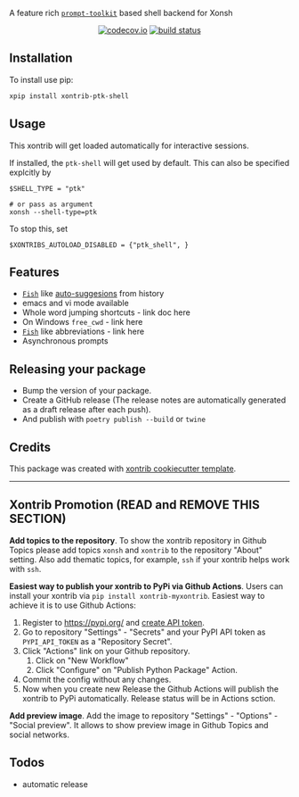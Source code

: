 
A feature rich [`prompt-toolkit`](https://github.com/prompt-toolkit/python-prompt-toolkit) based shell backend for Xonsh

<p align="center">
    <a href="https://codecov.io/github/xonsh/xontrib-ptk-shell?branch=main">
        <img src="https://codecov.io/gh/xonsh/xontrib-ptk-shell/branch/main/graphs/badge.svg" alt="codecov.io"/></a>
    <a href="https://github.com/xonsh/xontrib-ptk-shell/actions">
        <img src="https://github.com/xonsh/xontrib-ptk-shell/actions/workflows/test.yml/badge.svg?branch=main" alt="build status"></a>
</p>

## Installation

To install use pip:

```bash
xpip install xontrib-ptk-shell
```

## Usage

This xontrib will get loaded automatically for interactive sessions.

If installed, the `ptk-shell` will get used by default. This can also be specified explcitly by

```xonsh
$SHELL_TYPE = "ptk"

# or pass as argument
xonsh --shell-type=ptk
```

To stop this, set

```xonsh
$XONTRIBS_AUTOLOAD_DISABLED = {"ptk_shell", }
```

## Features

- [`Fish`](https://fishshell.com/) like [auto-suggesions](https://python-prompt-toolkit.readthedocs.io/en/master/pages/asking_for_input.html#auto-suggestion) from history
- emacs and vi mode available
- Whole word jumping shortcuts - link doc here
- On Windows `free_cwd` - link here
- [`Fish`](https://fishshell.com/docs/current/cmds/abbr.html) like abbreviations - link here
- Asynchronous prompts

## Releasing your package

- Bump the version of your package.
- Create a GitHub release (The release notes are automatically generated as a draft release after each push).
- And publish with `poetry publish --build` or `twine`

## Credits

This package was created with [xontrib cookiecutter template](https://github.com/xonsh/xontrib-cookiecutter).


--------------------

## Xontrib Promotion (READ and REMOVE THIS SECTION)

**Add topics to the repository**. To show the xontrib repository in Github Topics please add topics `xonsh` and `xontrib` to the repository "About" setting. Also add thematic topics, for example,  `ssh` if your xontrib helps work with `ssh`.

**Easiest way to publish your xontrib to PyPi via Github Actions**. Users can install your xontrib via `pip install xontrib-myxontrib`. Easiest way to achieve it is to use Github Actions:

1. Register to https://pypi.org/ and [create API token](https://pypi.org/help/#apitoken).
2. Go to repository "Settings" - "Secrets" and your PyPI API token as `PYPI_API_TOKEN` as a "Repository Secret".
3. Click "Actions" link on your Github repository.
   1. Click on "New Workflow"
   2. Click "Configure" on "Publish Python Package" Action.
4. Commit the config without any changes.
5. Now when you create new Release the Github Actions will publish the xontrib to PyPi automatically. Release status will be in Actions sction.

**Add preview image**. Add the image to repository "Settings" - "Options" - "Social preview". It allows to show preview image in Github Topics and social networks.

## Todos

- automatic release

